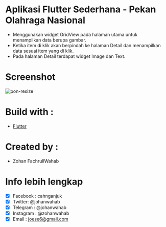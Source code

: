 # Aplikasi Flutter Sederhana - Pekan Olahraga Nasional

- Menggunakan widget GridView pada halaman utama untuk menampilkan data berupa gambar.
- Ketika item di klik akan berpindah ke halaman Detail dan menampilkan data sesuai item yang di klik.
- Pada halaman Detail terdapat widget Image dan Text.

# Screenshot
![pon-resize](https://user-images.githubusercontent.com/41458819/64715271-58471500-d4ea-11e9-84fe-0a52e2d854d9.gif)

# Build with :
- [Flutter](https://flutter.dev/)

# Created by :
- Zohan FachrullWahab

# Info lebih lengkap
- [x] Facebook : cahnganjuk
- [x] Twitter: @johanwahab
- [x] Telegram : @johanwahab
- [x] Instagram : @zohanwahab
- [x] Email : joese6@gmail.com
